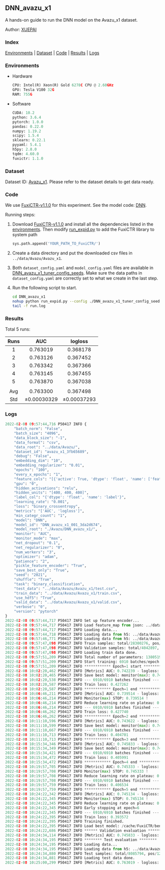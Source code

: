## DNN_avazu_x1

A hands-on guide to run the DNN model on the Avazu_x1 dataset.

Author: [XUEPAI](https://github.com/xue-pai)

### Index
[Environments](#Environments) | [Dataset](#Dataset) | [Code](#Code) | [Results](#Results) | [Logs](#Logs)

### Environments
+ Hardware

  ```python
  CPU: Intel(R) Xeon(R) Gold 6278C CPU @ 2.60GHz
  GPU: Tesla V100 32G
  RAM: 755G

  ```

+ Software

  ```python
  CUDA: 10.2
  python: 3.6.4
  pytorch: 1.0.0
  pandas: 0.22.0
  numpy: 1.19.2
  scipy: 1.5.4
  sklearn: 0.22.1
  pyyaml: 5.4.1
  h5py: 2.8.0
  tqdm: 4.60.0
  fuxictr: 1.1.0

  ```

### Dataset
Dataset ID: [Avazu_x1](https://github.com/openbenchmark/BARS/blob/master/ctr_prediction/datasets/Avazu/README.md#Avazu_x1). Please refer to the dataset details to get data ready.

### Code

We use [FuxiCTR-v1.1.0](https://github.com/xue-pai/FuxiCTR/tree/v1.1.0) for this experiment. See the model code: [DNN](https://github.com/xue-pai/FuxiCTR/blob/v1.1.0/fuxictr/pytorch/models/DNN.py).

Running steps:

1. Download [FuxiCTR-v1.1.0](https://github.com/xue-pai/FuxiCTR/archive/refs/tags/v1.1.0.zip) and install all the dependencies listed in the [environments](#environments). Then modify [run_expid.py](./run_expid.py#L5) to add the FuxiCTR library to system path
    
    ```python
    sys.path.append('YOUR_PATH_TO_FuxiCTR/')
    ```

2. Create a data directory and put the downloaded csv files in `../data/Avazu/Avazu_x1`.

3. Both `dataset_config.yaml` and `model_config.yaml` files are available in [DNN_avazu_x1_tuner_config_seeds](./DNN_avazu_x1_tuner_config_seeds). Make sure the data paths in `dataset_config.yaml` are correctly set to what we create in the last step.

4. Run the following script to start.

    ```bash
    cd DNN_avazu_x1
    nohup python run_expid.py --config ./DNN_avazu_x1_tuner_config_seeds --expid DNN_avazu_x1_001_3da2d674 --gpu 0 > run.log &
    tail -f run.log
    ```

### Results

Total 5 runs:

| Runs | AUC | logloss  |
|:--------------------:|:--------------------:|:--------------------:|
| 1 | 0.763019 | 0.368178  |
| 2 | 0.763126 | 0.367452  |
| 3 | 0.763342 | 0.367366  |
| 4 | 0.763145 | 0.367455  |
| 5 | 0.763870 | 0.367038  |
| | | | 
| Avg | 0.763300 | 0.367498 |
| Std | &#177;0.00030329 | &#177;0.00037293 |


### Logs
```python
2022-02-08 09:57:44,716 P50417 INFO {
    "batch_norm": "False",
    "batch_size": "4096",
    "data_block_size": "-1",
    "data_format": "csv",
    "data_root": "../data/Avazu/",
    "dataset_id": "avazu_x1_3fb65689",
    "debug": "False",
    "embedding_dim": "10",
    "embedding_regularizer": "0.01",
    "epochs": "100",
    "every_x_epochs": "1",
    "feature_cols": "[{'active': True, 'dtype': 'float', 'name': ['feat_1', 'feat_2', 'feat_3', 'feat_4', 'feat_5', 'feat_6', 'feat_7', 'feat_8', 'feat_9', 'feat_10', 'feat_11', 'feat_12', 'feat_13', 'feat_14', 'feat_15', 'feat_16', 'feat_17', 'feat_18', 'feat_19', 'feat_20', 'feat_21', 'feat_22'], 'type': 'categorical'}]",
    "gpu": "0",
    "hidden_activations": "relu",
    "hidden_units": "[400, 400, 400]",
    "label_col": "{'dtype': 'float', 'name': 'label'}",
    "learning_rate": "0.001",
    "loss": "binary_crossentropy",
    "metrics": "['AUC', 'logloss']",
    "min_categr_count": "1",
    "model": "DNN",
    "model_id": "DNN_avazu_x1_001_3da2d674",
    "model_root": "./Avazu/DNN_avazu_x1/",
    "monitor": "AUC",
    "monitor_mode": "max",
    "net_dropout": "0.1",
    "net_regularizer": "0",
    "num_workers": "3",
    "optimizer": "adam",
    "patience": "2",
    "pickle_feature_encoder": "True",
    "save_best_only": "True",
    "seed": "2021",
    "shuffle": "True",
    "task": "binary_classification",
    "test_data": "../data/Avazu/Avazu_x1/test.csv",
    "train_data": "../data/Avazu/Avazu_x1/train.csv",
    "use_hdf5": "True",
    "valid_data": "../data/Avazu/Avazu_x1/valid.csv",
    "verbose": "0",
    "version": "pytorch"
}
2022-02-08 09:57:44,717 P50417 INFO Set up feature encoder...
2022-02-08 09:57:44,717 P50417 INFO Load feature_map from json: ../data/Avazu/avazu_x1_3fb65689/feature_map.json
2022-02-08 09:57:44,717 P50417 INFO Loading data...
2022-02-08 09:57:44,718 P50417 INFO Loading data from h5: ../data/Avazu/avazu_x1_3fb65689/train.h5
2022-02-08 09:57:46,771 P50417 INFO Loading data from h5: ../data/Avazu/avazu_x1_3fb65689/valid.h5
2022-02-08 09:57:47,098 P50417 INFO Train samples: total/28300276, pos/4953382, neg/23346894, ratio/17.50%, blocks/1
2022-02-08 09:57:47,098 P50417 INFO Validation samples: total/4042897, pos/678699, neg/3364198, ratio/16.79%, blocks/1
2022-02-08 09:57:47,098 P50417 INFO Loading train data done.
2022-02-08 09:57:51,209 P50417 INFO Total number of parameters: 13805192.
2022-02-08 09:57:51,209 P50417 INFO Start training: 6910 batches/epoch
2022-02-08 09:57:51,209 P50417 INFO ************ Epoch=1 start ************
2022-02-08 10:02:20,462 P50417 INFO [Metrics] AUC: 0.742239 - logloss: 0.398721
2022-02-08 10:02:20,465 P50417 INFO Save best model: monitor(max): 0.742239
2022-02-08 10:02:20,538 P50417 INFO --- 6910/6910 batches finished ---
2022-02-08 10:02:20,587 P50417 INFO Train loss: 0.427262
2022-02-08 10:02:20,587 P50417 INFO ************ Epoch=1 end ************
2022-02-08 10:06:46,211 P50417 INFO [Metrics] AUC: 0.739514 - logloss: 0.401270
2022-02-08 10:06:46,214 P50417 INFO Monitor(max) STOP: 0.739514 !
2022-02-08 10:06:46,214 P50417 INFO Reduce learning rate on plateau: 0.000100
2022-02-08 10:06:46,214 P50417 INFO --- 6910/6910 batches finished ---
2022-02-08 10:06:46,262 P50417 INFO Train loss: 0.427740
2022-02-08 10:06:46,262 P50417 INFO ************ Epoch=2 end ************
2022-02-08 10:11:10,596 P50417 INFO [Metrics] AUC: 0.743622 - logloss: 0.398500
2022-02-08 10:11:10,599 P50417 INFO Save best model: monitor(max): 0.743622
2022-02-08 10:11:10,667 P50417 INFO --- 6910/6910 batches finished ---
2022-02-08 10:11:10,713 P50417 INFO Train loss: 0.404701
2022-02-08 10:11:10,713 P50417 INFO ************ Epoch=3 end ************
2022-02-08 10:15:34,346 P50417 INFO [Metrics] AUC: 0.745833 - logloss: 0.396748
2022-02-08 10:15:34,349 P50417 INFO Save best model: monitor(max): 0.745833
2022-02-08 10:15:34,421 P50417 INFO --- 6910/6910 batches finished ---
2022-02-08 10:15:34,472 P50417 INFO Train loss: 0.405991
2022-02-08 10:15:34,472 P50417 INFO ************ Epoch=4 end ************
2022-02-08 10:19:57,705 P50417 INFO [Metrics] AUC: 0.745333 - logloss: 0.396666
2022-02-08 10:19:57,708 P50417 INFO Monitor(max) STOP: 0.745333 !
2022-02-08 10:19:57,708 P50417 INFO Reduce learning rate on plateau: 0.000010
2022-02-08 10:19:57,708 P50417 INFO --- 6910/6910 batches finished ---
2022-02-08 10:19:57,759 P50417 INFO Train loss: 0.406534
2022-02-08 10:19:57,759 P50417 INFO ************ Epoch=5 end ************
2022-02-08 10:24:22,342 P50417 INFO [Metrics] AUC: 0.745134 - logloss: 0.397022
2022-02-08 10:24:22,345 P50417 INFO Monitor(max) STOP: 0.745134 !
2022-02-08 10:24:22,345 P50417 INFO Reduce learning rate on plateau: 0.000001
2022-02-08 10:24:22,345 P50417 INFO Early stopping at epoch=6
2022-02-08 10:24:22,345 P50417 INFO --- 6910/6910 batches finished ---
2022-02-08 10:24:22,395 P50417 INFO Train loss: 0.393572
2022-02-08 10:24:22,395 P50417 INFO Training finished.
2022-02-08 10:24:22,395 P50417 INFO Load best model: /cache/FuxiCTR/benchmarks/Avazu/DNN_avazu_x1/avazu_x1_3fb65689/DNN_avazu_x1_001_3da2d674.model
2022-02-08 10:24:22,686 P50417 INFO ****** Validation evaluation ******
2022-02-08 10:24:34,114 P50417 INFO [Metrics] AUC: 0.745833 - logloss: 0.396748
2022-02-08 10:24:34,195 P50417 INFO ******** Test evaluation ********
2022-02-08 10:24:34,195 P50417 INFO Loading data...
2022-02-08 10:24:34,195 P50417 INFO Loading data from h5: ../data/Avazu/avazu_x1_3fb65689/test.h5
2022-02-08 10:24:34,880 P50417 INFO Test samples: total/8085794, pos/1232985, neg/6852809, ratio/15.25%, blocks/1
2022-02-08 10:24:34,881 P50417 INFO Loading test data done.
2022-02-08 10:25:00,299 P50417 INFO [Metrics] AUC: 0.763019 - logloss: 0.368178

```
